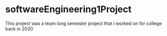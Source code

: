 # softwareEngineering1Project
This project was a team long semester project that i worked on for college back in 2020
